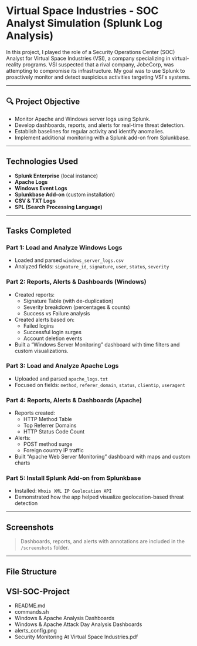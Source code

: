# Virtual Space Industries - SOC Analyst Simulation (Splunk Log Analysis)

In this project, I played the role of a Security Operations Center (SOC) Analyst for Virtual Space Industries (VSI), a company specializing in virtual-reality programs. VSI suspected that a rival company, JobeCorp, was attempting to compromise its infrastructure. My goal was to use Splunk to proactively monitor and detect suspicious activities targeting VSI's systems.

---

## 🔍 Project Objective

- Monitor Apache and Windows server logs using Splunk.
- Develop dashboards, reports, and alerts for real-time threat detection.
- Establish baselines for regular activity and identify anomalies.
- Implement additional monitoring with a Splunk add-on from Splunkbase.

---

## Technologies Used

- **Splunk Enterprise** (local instance)
- **Apache Logs**
- **Windows Event Logs**
- **Splunkbase Add-on** (custom installation)
- **CSV & TXT Logs**
- **SPL (Search Processing Language)**

---

## Tasks Completed

### Part 1: Load and Analyze Windows Logs
- Loaded and parsed `windows_server_logs.csv`
- Analyzed fields: `signature_id`, `signature`, `user`, `status`, `severity`

### Part 2: Reports, Alerts & Dashboards (Windows)
- Created reports:
  - Signature Table (with de-duplication)
  - Severity breakdown (percentages & counts)
  - Success vs Failure analysis
- Created alerts based on:
  - Failed logins
  - Successful login surges
  - Account deletion events
- Built a “Windows Server Monitoring” dashboard with time filters and custom visualizations.

### Part 3: Load and Analyze Apache Logs
- Uploaded and parsed `apache_logs.txt`
- Focused on fields: `method`, `referer_domain`, `status`, `clientip`, `useragent`

### Part 4: Reports, Alerts & Dashboards (Apache)
- Reports created:
  - HTTP Method Table
  - Top Referrer Domains
  - HTTP Status Code Count
- Alerts:
  - POST method surge
  - Foreign country IP traffic
- Built “Apache Web Server Monitoring” dashboard with maps and custom charts

### Part 5: Install Splunk Add-on from Splunkbase
- Installed: `Whois XML IP Geolocation API`
- Demonstrated how the app helped visualize geolocation-based threat detection

---

## Screenshots

> Dashboards, reports, and alerts with annotations are included in the `/screenshots` folder.

---

## File Structure

## VSI-SOC-Project

- README.md
- commands.sh
- Windows & Apache Analysis Dashboards
- Windows & Apache Attack Day Analysis Dashboards
- alerts_config.png
- Security Monitoring At Virtual Space Industries.pdf


